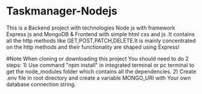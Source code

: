 # Taskmanager-Nodejs
This is a Backend project with technologies Node js with framework Express js and MongoDB & Frontend with simple html css and js .It contains all the http methods like GET,POST,PATCH,DELETE.It is mainly concentrated on the http methods and their functionality are shaped using Express!

#Note
When cloning or downloading this project You should need to do 2 steps:
                        1) Use command "npm install" in integrated terminal or pc terminal to get the node_modules folder which contains all the dependencies.
                        2) Create  .env  file in root directory and create a variable MONGO_URI with Your own database connection string. 
